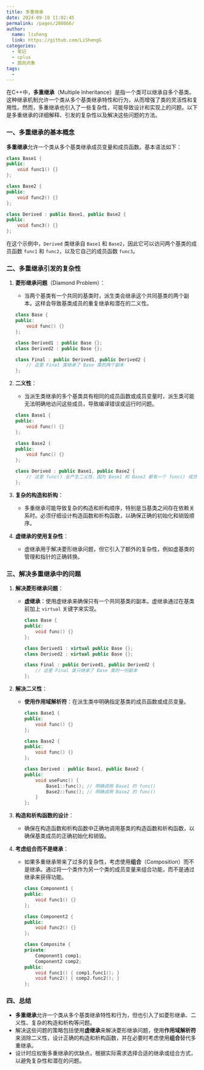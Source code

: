 ```yaml
---
title: 多重继承
date: 2024-09-10 11:02:45
permalink: /pages/280866/
author: 
  name: lisheng
  link: https://github.com/LiShengG
categories: 
  - 笔记
  - cplus
  - 面向对象
tags: 
  - 
---
```

在C++中，**多重继承**（Multiple Inheritance）是指一个类可以继承自多个基类。这种继承机制允许一个类从多个基类继承特性和行为，从而增强了类的灵活性和复用性。然而，多重继承也引入了一些复杂性，可能导致设计和实现上的问题。以下是多重继承的详细解释、引发的复杂性以及解决这些问题的方法。

### 一、多重继承的基本概念

**多重继承**允许一个类从多个基类继承成员变量和成员函数。基本语法如下：

```cpp
class Base1 {
public:
    void func1() {}
};

class Base2 {
public:
    void func2() {}
};

class Derived : public Base1, public Base2 {
public:
    void func3() {}
};
```

在这个示例中，`Derived` 类继承自 `Base1` 和 `Base2`，因此它可以访问两个基类的成员函数 `func1` 和 `func2`，以及它自己的成员函数 `func3`。

### 二、多重继承引发的复杂性

1. **菱形继承问题**（Diamond Problem）：
   - 当两个基类有一个共同的基类时，派生类会继承这个共同基类的两个副本。这样会导致基类成员的重复继承和潜在的二义性。
   
   ```cpp
   class Base {
   public:
       void func() {}
   };

   class Derived1 : public Base {};
   class Derived2 : public Base {};

   class Final : public Derived1, public Derived2 {
       // 这里 Final 类继承了 Base 类的两个副本
   };
   ```

2. **二义性**：
   - 当派生类继承的多个基类具有相同的成员函数或成员变量时，派生类可能无法明确地访问这些成员，导致编译错误或运行时问题。
   
   ```cpp
   class Base1 {
   public:
       void func() {}
   };

   class Base2 {
   public:
       void func() {}
   };

   class Derived : public Base1, public Base2 {
       // 这里 func() 会产生二义性，因为 Base1 和 Base2 都有一个 func() 成员函数
   };
   ```

3. **复杂的构造和析构**：
   - 多重继承可能导致复杂的构造和析构顺序，特别是当基类之间存在依赖关系时。必须仔细设计构造函数和析构函数，以确保正确的初始化和销毁顺序。

4. **虚继承的使用复杂性**：
   - 虚继承用于解决菱形继承问题，但它引入了额外的复杂性，例如虚基类的管理和指针的正确转换。

### 三、解决多重继承中的问题

1. **解决菱形继承问题**：
   - **虚继承**：使用虚继承来确保只有一个共同基类的副本。虚继承通过在基类前加上 `virtual` 关键字来实现。
   
     ```cpp
     class Base {
     public:
         void func() {}
     };

     class Derived1 : virtual public Base {};
     class Derived2 : virtual public Base {};

     class Final : public Derived1, public Derived2 {
         // 这里 Final 类只继承了 Base 类的一份副本
     };
     ```

2. **解决二义性**：
   - **使用作用域解析符**：在派生类中明确指定基类的成员函数或成员变量。
     
     ```cpp
     class Base1 {
     public:
         void func() {}
     };

     class Base2 {
     public:
         void func() {}
     };

     class Derived : public Base1, public Base2 {
     public:
         void useFunc() {
             Base1::func(); // 明确调用 Base1 的 func()
             Base2::func(); // 明确调用 Base2 的 func()
         }
     };
     ```

3. **构造和析构函数的设计**：
   - 确保在构造函数和析构函数中正确地调用基类的构造函数和析构函数，以确保基类成员的正确初始化和销毁。

4. **考虑组合而不是继承**：
   - 如果多重继承带来了过多的复杂性，考虑使用**组合**（Composition）而不是继承。通过将一个类作为另一个类的成员变量来组合功能，而不是通过继承来获得功能。
   
     ```cpp
     class Component1 {
     public:
         void func1() {}
     };

     class Component2 {
     public:
         void func2() {}
     };

     class Composite {
     private:
         Component1 comp1;
         Component2 comp2;
     public:
         void func1() { comp1.func1(); }
         void func2() { comp2.func2(); }
     };
     ```

### 四、总结

- **多重继承**允许一个类从多个基类继承特性和行为，但也引入了如菱形继承、二义性、复杂的构造和析构等问题。
- 解决这些问题的策略包括使用**虚继承**来解决菱形继承问题，使用**作用域解析符**来消除二义性，设计正确的构造和析构函数，并在必要时考虑使用**组合**替代多重继承。
- 设计时应权衡多重继承的优缺点，根据实际需求选择合适的继承或组合方式，以避免复杂性和潜在的问题。
